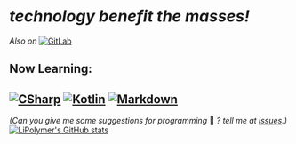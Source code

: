 # _technology benefit the **mass**es!_
*Also on* [![GitLab](https://img.shields.io/badge/GitLab-FF8C00?style=for-the-badge&logo=gitlab&logoColor=white)](https://gitlab.com/LiPolymer)
## Now Learning:
[![CSharp](https://img.shields.io/badge/C#-CSharp-239100?style=for-the-badge&logo=c-sharp&logoColor=white)](https://dotnet.microsoft.com/zh-cn/languages/csharp)  [![Kotlin](https://img.shields.io/badge/Kotlin-0095D5?&style=for-the-badge&logo=kotlin&logoColor=white)](https://kotlinlang.org/) [![Markdown](https://img.shields.io/badge/Markdown-000000?style=for-the-badge&logo=markdown&logoColor=white)](https://daringfireball.net/projects/markdown/)
---
*(Can you give me some suggestions for programming* 🤔 *? tell me at [issues](https://github.com/LiPolymer/LiPolymer/issues).)*
[![LiPolymer's GitHub stats](https://github-readme-stats.vercel.app/api?username=LiPolymer&show_icons=true)](https://github.com/LiPolymer)